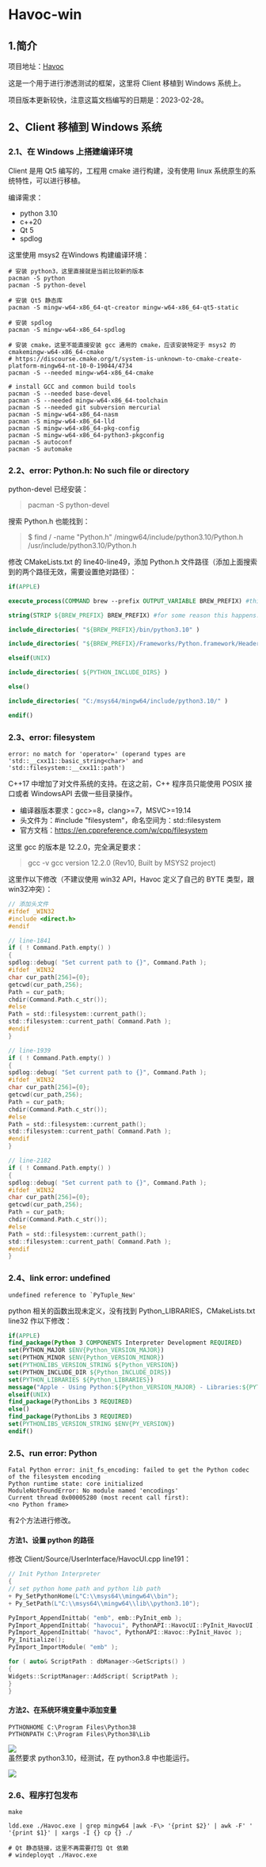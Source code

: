 # Havoc-win

## 1.简介

项目地址：[Havoc](https://github.com/HavocFramework/Havoc)

这是一个用于进行渗透测试的框架，这里将 Client 移植到 Windows 系统上。

项目版本更新较快，注意这篇文档编写的日期是：2023-02-28。

## 2、Client 移植到 Windows 系统

### 2.1、在 Windows 上搭建编译环境
Client 是用 Qt5 编写的，工程用 cmake 进行构建，没有使用 linux 系统原生的系统特性，可以进行移植。

编译需求：
+ python 3.10
+ c++20
+ Qt 5
+ spdlog

这里使用 msys2 在Windows 构建编译环境：
```shell
# 安装 python3，这里直接就是当前比较新的版本
pacman -S python
pacman -S python-devel

# 安装 Qt5 静态库
pacman -S mingw-w64-x86_64-qt-creator mingw-w64-x86_64-qt5-static

# 安装 spdlog
pacman -S mingw-w64-x86_64-spdlog

# 安装 cmake，这里不能直接安装 gcc 通用的 cmake，应该安装特定于 msys2 的 cmakemingw-w64-x86_64-cmake
# https://discourse.cmake.org/t/system-is-unknown-to-cmake-create-platform-mingw64-nt-10-0-19044/4734
pacman -S --needed mingw-w64-x86_64-cmake

# install GCC and common build tools
pacman -S --needed base-devel
pacman -S --needed mingw-w64-x86_64-toolchain
pacman -S --needed git subversion mercurial
pacman -S mingw-w64-x86_64-nasm
pacman -S mingw-w64-x86_64-lld
pacman -S mingw-w64-x86_64-pkg-config
pacman -S mingw-w64-x86_64-python3-pkgconfig
pacman -S autoconf
pacman -S automake
```

### 2.2、error: Python.h: No such file or directory

python-devel 已经安装：

> pacman -S python-devel

搜索 Python.h 也能找到：

> $ find / -name "Python.h"
> /mingw64/include/python3.10/Python.h
> /usr/include/python3.10/Python.h

修改 CMakeLists.txt 的 line40-line49，添加 Python.h 文件路径（添加上面搜索到的两个路径无效，需要设置绝对路径）：

```cmake
if(APPLE)

execute_process(COMMAND brew --prefix OUTPUT_VARIABLE BREW_PREFIX) #this because brew install location differs Intel/Apple Silicon macs

string(STRIP ${BREW_PREFIX} BREW_PREFIX) #for some reason this happens: https://gitlab.kitware.com/cmake/cmake/-/issues/22404

include_directories( "${BREW_PREFIX}/bin/python3.10" )

include_directories( "${BREW_PREFIX}/Frameworks/Python.framework/Headers" )

elseif(UNIX)

include_directories( ${PYTHON_INCLUDE_DIRS} )

else()

include_directories( "C:/msys64/mingw64/include/python3.10/" )

endif()
```

### 2.3、error: filesystem

```shell
error: no match for 'operator=' (operand types are 'std::__cxx11::basic_string<char>' and 'std::filesystem::__cxx11::path')
```

C++17 中增加了对文件系统的支持。在这之前，C++ 程序员只能使用 POSIX 接口或者 WindowsAPI 去做一些目录操作。

+ 编译器版本要求：gcc>=8，clang>=7，MSVC>=19.14
+ 头文件为：#include "filesystem"，命名空间为：std::filesystem
+ 官方文档：https://en.cppreference.com/w/cpp/filesystem

这里 gcc 的版本是 12.2.0，完全满足要求：

> gcc -v
> gcc version 12.2.0 (Rev10, Built by MSYS2 project)

这里作以下修改（不建议使用 win32 API，Havoc 定义了自己的 BYTE 类型，跟win32冲突）：

```c
// 添加头文件
#ifdef _WIN32
#include <direct.h>
#endif

// line-1841
if ( ! Command.Path.empty() )
{
spdlog::debug( "Set current path to {}", Command.Path );
#ifdef _WIN32
char cur_path[256]={0};
getcwd(cur_path,256);
Path = cur_path;
chdir(Command.Path.c_str());
#else
Path = std::filesystem::current_path();
std::filesystem::current_path( Command.Path );
#endif
}

// line-1939
if ( ! Command.Path.empty() )
{
spdlog::debug( "Set current path to {}", Command.Path );
#ifdef _WIN32
char cur_path[256]={0};
getcwd(cur_path,256);
Path = cur_path;
chdir(Command.Path.c_str());
#else
Path = std::filesystem::current_path();
std::filesystem::current_path( Command.Path );
#endif
}

// line-2182
if ( ! Command.Path.empty() )
{
spdlog::debug( "Set current path to {}", Command.Path );
#ifdef _WIN32
char cur_path[256]={0};
getcwd(cur_path,256);
Path = cur_path;
chdir(Command.Path.c_str());
#else
Path = std::filesystem::current_path();
std::filesystem::current_path( Command.Path );
#endif
}
```

### 2.4、link error: undefined

```shell
undefined reference to `PyTuple_New'
```

python 相关的函数出现未定义，没有找到 Python_LIBRARIES，CMakeLists.txt line32 作以下修改：

```cmake
if(APPLE)
find_package(Python 3 COMPONENTS Interpreter Development REQUIRED)
set(PYTHON_MAJOR $ENV{Python_VERSION_MAJOR})
set(PYTHON_MINOR $ENV{Python_VERSION_MINOR})
set(PYTHONLIBS_VERSION_STRING ${Python_VERSION})
set(PYTHON_INCLUDE_DIR ${Python_INCLUDE_DIRS})
set(PYTHON_LIBRARIES ${Python_LIBRARIES})
message("Apple - Using Python:${Python_VERSION_MAJOR} - Libraries:${PYTHON_LIBRARIES} - IncludeDirs: ${PYTHON_INCLUDE_DIR}")
elseif(UNIX)
find_package(PythonLibs 3 REQUIRED)
else()
find_package(PythonLibs 3 REQUIRED)
set(PYTHONLIBS_VERSION_STRING $ENV{PY_VERSION})
endif()
```

### 2.5、run error: Python

```shell
Fatal Python error: init_fs_encoding: failed to get the Python codec of the filesystem encoding
Python runtime state: core initialized
ModuleNotFoundError: No module named 'encodings'
Current thread 0x00005280 (most recent call first):
<no Python frame>
```

有2个方法进行修改。

#### 方法1、设置 python 的路径

修改 Client/Source/UserInterface/HavocUI.cpp line191：

```c
// Init Python Interpreter
{
// set python home path and python lib path
+ Py_SetPythonHome(L"C:\\msys64\\mingw64\\bin");
+ Py_SetPath(L"C:\\msys64\\mingw64\\lib\\python3.10");

PyImport_AppendInittab( "emb", emb::PyInit_emb );
PyImport_AppendInittab( "havocui", PythonAPI::HavocUI::PyInit_HavocUI );
PyImport_AppendInittab( "havoc", PythonAPI::Havoc::PyInit_Havoc );
Py_Initialize();
PyImport_ImportModule( "emb" );

for ( auto& ScriptPath : dbManager->GetScripts() )
{
Widgets::ScriptManager::AddScript( ScriptPath );
}
}
```

#### 方法2、在系统环境变量中添加变量

```
PYTHONHOME C:\Program Files\Python38
PYTHONPATH C:\Program Files\Python38\Lib
```

![](./images/367455316230269.png)  
虽然要求 python3.10，经测试，在 python3.8 中也能运行。

![](./images/304255715230268.png)

### 2.6、程序打包发布

```
make

ldd.exe ./Havoc.exe | grep mingw64 |awk -F\> '{print $2}' | awk -F' ' '{print $1}' | xargs -I {} cp {} ./

# Qt 静态链接，这里不再需要打包 Qt 依赖
# windeployqt ./Havoc.exe
```
